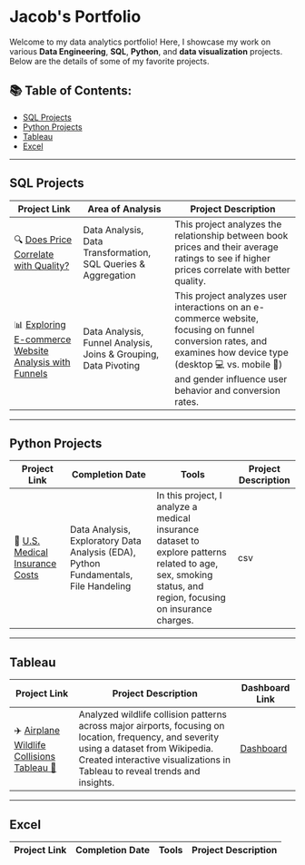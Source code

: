 # Jacob's Portfolio

Welcome to my data analytics portfolio! Here, I showcase my work on various **Data Engineering**, **SQL**, **Python**, and **data visualization** projects. Below are the details of some of my favorite projects.

## 📚 Table of Contents:
- [SQL Projects](#sql-projects)
- [Python Projects](#python-projects)
- [Tableau](#tableau)
- [Excel](#excel)

---

## SQL Projects

| Project Link | Area of Analysis | Project Description | 
| --- | --- | --- |
| 🔍 [Does Price Correlate with Quality?](https://github.com/JacobV2001/DS_Books_SQL_Analysis) | Data Analysis, Data Transformation, SQL Queries & Aggregation | This project analyzes the relationship between book prices and their average ratings to see if higher prices correlate with better quality. |
| 📊 [Exploring E-commerce Website Analysis with Funnels](https://github.com/JacobV2001/E-Commerse_-SQL_Analysis/tree/main) | Data Analysis, Funnel Analysis, Joins & Grouping, Data Pivoting | This project analyzes user interactions on an e-commerce website, focusing on funnel conversion rates, and examines how device type (desktop 💻 vs. mobile 📱) and gender influence user behavior and conversion rates. |


---

## Python Projects

| Project Link | Completion Date | Tools | Project Description | 
| --- | --- | --- | --- |
| 🏥 [U.S. Medical Insurance Costs](https://github.com/JacobV2001/Data-Analytics/blob/main/US_Medical_Insurance_Cost.ipynb) | Data Analysis, Exploratory Data Analysis (EDA), Python Fundamentals, File Handeling | In this project, I analyze a medical insurance dataset to explore patterns related to age, sex, smoking status, and region, focusing on insurance charges. | csv |


---

## Tableau

| Project Link | Project Description | Dashboard Link | 
| --- | --- | --- |
| ✈️ [Airplane Wildlife Collisions Tableau 🦅](https://github.com/JacobV2001/Airplane_Wildlife_Collisions_Tableau) | Analyzed wildlife collision patterns across major airports, focusing on location, frequency, and severity using a dataset from Wikipedia. Created interactive visualizations in Tableau to reveal trends and insights. | [Dashboard](https://public.tableau.com/app/profile/your-tableau-profile/viz/WildlifeAirplaneCollisions/Dashboard1) |



---

## Excel

| Project Link | Completion Date | Tools | Project Description | 
| --- | --- | --- | --- |


